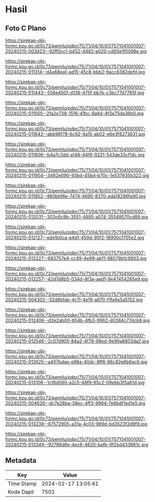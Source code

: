 # Hasil

## Foto C Plano

https://sirekap-obj-formc.kpu.go.id/0c73/pemilu/pdpr/75/71/04/10/01/7571041001007-20240215-003423--92ff0cc1-b452-4482-a020-cd93e1f0098e.jpg

https://sirekap-obj-formc.kpu.go.id/0c73/pemilu/pdpr/75/71/04/10/01/7571041001007-20240215-011314--d4a68ea1-ad15-45c8-bbb2-9acc8382defd.jpg

https://sirekap-obj-formc.kpu.go.id/0c73/pemilu/pdpr/75/71/04/10/01/7571041001007-20240215-011443--556e4501-d138-475f-bb7e-c3bc77d7785f.jpg

https://sirekap-obj-formc.kpu.go.id/0c73/pemilu/pdpr/75/71/04/10/01/7571041001007-20240215-011555--2fa2e738-1516-41bc-8a64-4f3e75da36b0.jpg

https://sirekap-obj-formc.kpu.go.id/0c73/pemilu/pdpr/75/71/04/10/01/7571041001007-20240215-011642--abb96f78-6c92-4a15-ab02-e6e3f8273631.jpg

https://sirekap-obj-formc.kpu.go.id/0c73/pemilu/pdpr/75/71/04/10/01/7571041001007-20240215-011806--b4a7c3dd-a148-44f8-9221-543de33cf1dc.jpg

https://sirekap-obj-formc.kpu.go.id/0c73/pemilu/pdpr/75/71/04/10/01/7571041001007-20240215-011904--3462e090-93bd-45bd-b70c-1e537635b322.jpg

https://sirekap-obj-formc.kpu.go.id/0c73/pemilu/pdpr/75/71/04/10/01/7571041001007-20240215-011952--860bbf6e-7474-4695-8370-eda18296fa90.jpg

https://sirekap-obj-formc.kpu.go.id/0c73/pemilu/pdpr/75/71/04/10/01/7571041001007-20240215-012031--303c6c9b-3551-4895-a574-35549570cd89.jpg

https://sirekap-obj-formc.kpu.go.id/0c73/pemilu/pdpr/75/71/04/10/01/7571041001007-20240215-012127--ede1b0ca-a4d1-459d-90f2-18900cf705e2.jpg

https://sirekap-obj-formc.kpu.go.id/0c73/pemilu/pdpr/75/71/04/10/01/7571041001007-20240215-012227--683757e4-cc49-4e99-ab11-98579b1c9903.jpg

https://sirekap-obj-formc.kpu.go.id/0c73/pemilu/pdpr/75/71/04/10/01/7571041001007-20240215-012257--42d7d8b5-034d-4f3a-aed1-9e47454285e9.jpg

https://sirekap-obj-formc.kpu.go.id/0c73/pemilu/pdpr/75/71/04/10/01/7571041001007-20240215-004302--32d8bfab-4c11-4e19-a670-f1fa6e5a5152.jpg

https://sirekap-obj-formc.kpu.go.id/0c73/pemilu/pdpr/75/71/04/10/01/7571041001007-20240215-012406--d2e2ab00-654b-4fb3-9962-d0384c77dcb6.jpg

https://sirekap-obj-formc.kpu.go.id/0c73/pemilu/pdpr/75/71/04/10/01/7571041001007-20240215-012546--2c07d905-84a2-4f78-98ed-9e99a8803da2.jpg

https://sirekap-obj-formc.kpu.go.id/0c73/pemilu/pdpr/75/71/04/10/01/7571041001007-20240215-012625--a407bdae-e98a-40dc-8ff6-86c82e6b6ac6.jpg

https://sirekap-obj-formc.kpu.go.id/0c73/pemilu/pdpr/75/71/04/10/01/7571041001007-20240215-013108--1cf6d090-a2c5-48f9-85c2-09ebb3f5a61d.jpg

https://sirekap-obj-formc.kpu.go.id/0c73/pemilu/pdpr/75/71/04/10/01/7571041001007-20240215-004626--dc7e28ba-38ec-4ff3-9964-7e6bdf1ed1e5.jpg

https://sirekap-obj-formc.kpu.go.id/0c73/pemilu/pdpr/75/71/04/10/01/7571041001007-20240215-013239--67572905-a31a-4c03-989d-bd3523f2d9f9.jpg

https://sirekap-obj-formc.kpu.go.id/0c73/pemilu/pdpr/75/71/04/10/01/7571041001007-20240215-013349--92786d6e-4ec6-4620-bafb-9f2bd433661c.jpg


## Metadata

| Key        | Value               |
| ---------- | ------------------- |
| Time Stamp | 2024-02-17 13:05:41 |
| Kode Dapil | 7501                |



